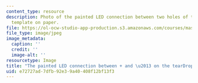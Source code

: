 ```yaml
---
content_type: resource
description: Photo of the painted LED connection between two holes of the tearDrop
  template on paper.
file: https://ol-ocw-studio-app-production.s3.amazonaws.com/courses/mas-714j-technologies-for-creative-learning-fall-2009/e72727ad7dfb92e39a40408f12bf13f3_Image8.jpg
file_type: image/jpeg
image_metadata:
  caption: ''
  credit: ''
  image-alt: ''
resourcetype: Image
title: "The painted LED connection between + and \u2013 on the tearDrop"
uid: e72727ad-7dfb-92e3-9a40-408f12bf13f3
---
```

